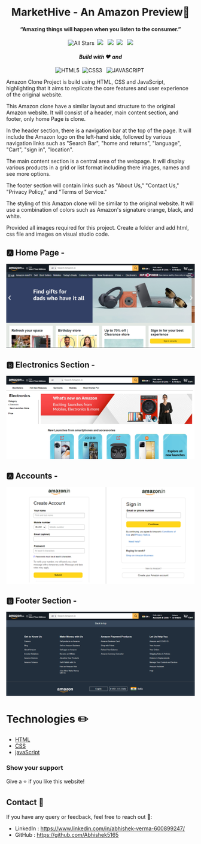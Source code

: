 <p>
  <h1 align="center"><b> MarketHive - An Amazon Preview🙂</b></h1>
</p>
<p>
  <h4 align="center"><b>“Amazing things will happen when you listen to the consumer.” </b></h4>
</p>

<p align="center"> 
    <img alt="All Stars" src="https://visitor-badge.laobi.icu/badge?page_id=Abhishek5165.MarketHive"/>&nbsp;
    <img src="https://img.shields.io/github/stars/Abhishek5165/MarketHive" />
    &nbsp;
    <img src="https://img.shields.io/github/forks/Abhishek5165/MarketHive" />&nbsp;
    <img src="https://img.shields.io/github/repo-size/Abhishek5165/MarketHive"/>
    &nbsp;
    <img src="https://img.shields.io/github/last-commit/Abhishek5165/MarketHive"/>
</p>

<p>
  <h4 align="center"><i>Build with ❤️ and</i></h4>
</p>
<p align="center"> 
    <img alt="HTML5" src="https://img.shields.io/badge/HTML5-E34F26?&logo=html5&logoColor=white"/>&nbsp;
    <img src="https://img.shields.io/badge/CSS3-1572B6?&logo=css3&logoColor=white" alt="CSS3" />
    &nbsp;
    <img src="https://img.shields.io/badge/JavaScript-323330?&logo=javascript&logoColor=F7DF1E" alt="JAVASCRIPT" />&nbsp;
</p>

Amazon Clone Project is build using HTML, CSS and JavaScript, highlighting that it aims to replicate the core features and user experience of the original website.

This Amazon clone have a similar layout and structure to the original Amazon website. It will consist of a header, main content section, and footer, only home Page is clone.

In the header section, there is a navigation bar at the top of the page. It will include the Amazon logo on the left-hand side, followed by various navigation links such as "Search Bar", "home and returns", "language", "Cart", "sign in", "location".

The main content section is a central area of the webpage. It will display various products in a grid or list format including there images, names and see more options.

The footer section will contain links such as "About Us," "Contact Us," "Privacy Policy," and "Terms of Service."

The styling of this Amazon clone will be similar to the original website. It will use a combination of colors such as Amazon's signature orange, black, and white.

Provided all images required for this project. Create a folder and add html, css file and images on visual studio code.

## 🅰️ Home Page -

![home](https://github.com/Abhishek5165/MarketHive/blob/main/photos/A.png)

## 🅱️ Electronics Section  -

![Electonics](https://github.com/Abhishek5165/MarketHive/blob/main/photos/B.png)

## 🅰️ Accounts -

![Account](https://github.com/Abhishek5165/MarketHive/blob/main/photos/C.png)

## 🅱️ Footer Section -

![Footer](https://github.com/Abhishek5165/MarketHive/blob/main/photos/D.png)

# Technologies ✏️
- [HTML](https://www.w3schools.com/html/default.asp)
- [CSS](https://www.w3schools.com/css/default.asp)
- [javaScript](https://www.w3schools.com/js/default.asp)
  
### Show your support

Give a ⭐ if you like this website!

## Contact 🌟
If you have any query or feedback, feel free to reach out 💖:
- LinkedIn : https://www.linkedin.com/in/abhishek-verma-600899247/
- GitHub : https://github.com/Abhishek5165
